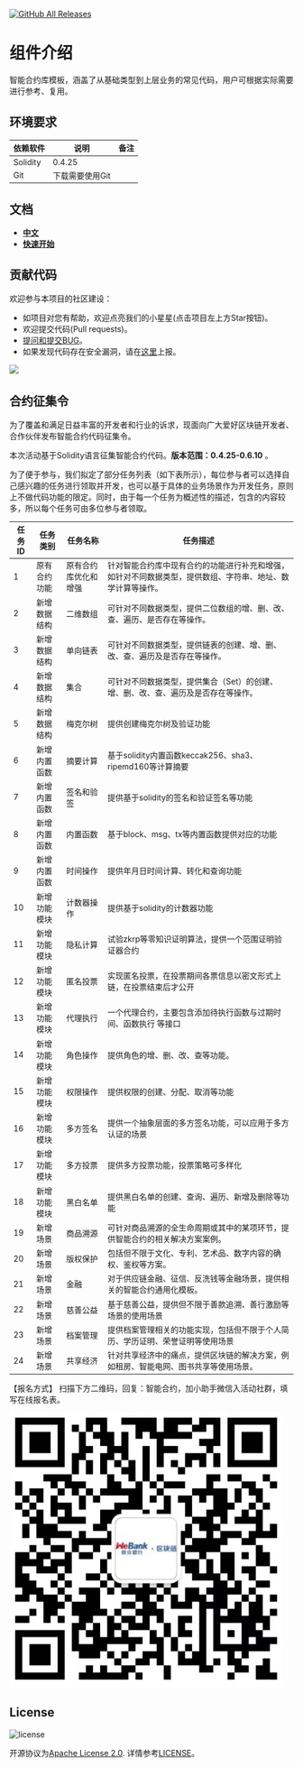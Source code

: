 [![GitHub All Releases](https://img.shields.io/github/downloads/WeBankBlockchain/SmartDev-Contract/total.svg)](https://github.com/WeBankBlockchain/SmartDev-Contract)


# 组件介绍

智能合约库模板，涵盖了从基础类型到上层业务的常见代码，用户可根据实际需要进行参考、复用。

[](https://toolkit-doc.readthedocs.io/zh_CN/latest/_images/wescott.png)

## 环境要求

| 依赖软件 | 说明 |备注|
| --- | --- | --- |
| Solidity | 0.4.25 | |
| Git | 下载需要使用Git | |

## 文档
- [**中文**](https://toolkit-doc.readthedocs.io/zh_CN/latest/docs/WeBankBlockchain-SmartDev-Contract/index.html)
- [**快速开始**](https://toolkit-doc.readthedocs.io/zh_CN/latest/docs/WeBankBlockchain-SmartDev-Contract/quick_start.html)
## 贡献代码
欢迎参与本项目的社区建设：
- 如项目对您有帮助，欢迎点亮我们的小星星(点击项目左上方Star按钮)。
- 欢迎提交代码(Pull requests)。
- [提问和提交BUG](https://github.com/WeBankBlockchain/SmartDev-Contract/issues)。
- 如果发现代码存在安全漏洞，请在[这里](https://security.webank.com)上报。


![](https://media.githubusercontent.com/media/FISCO-BCOS/LargeFiles/master/images/QR_image.png)

## 合约征集令
 为了覆盖和满足日益丰富的开发者和行业的诉求，现面向广大爱好区块链开发者、合作伙伴发布智能合约代码征集令。
 
 本次活动基于Solidity语言征集智能合约代码。**版本范围：0.4.25-0.6.10** 。

为了便于参与，我们拟定了部分任务列表（如下表所示），每位参与者可以选择自己感兴趣的任务进行领取并开发，也可以基于具体的业务场景作为开发任务，原则上不做代码功能的限定。同时，由于每一个任务为概述性的描述，包含的内容较多，所以每个任务可由多位参与者领取。

|任务ID	| 任务类别| 任务名称	| 任务描述|
| --- | --- | --- | --- |
|1 |   原有合约功能	| 原有合约库优化和增强	|针对智能合约库中现有合约的功能进行补充和增强，如针对不同数据类型，提供数组、字符串、地址、数学计算等操作。|
|2	|   新增数据结构	| 二维数组	|可针对不同数据类型，提供二位数组的增、删、改、查、遍历、是否存在等操作。|
|3	|	新增数据结构	| 单向链表	   | 可针对不同数据类型，提供链表的创建、增、删、改、查、遍历及是否存在等操作。|
|4	|	新增数据结构	| 集合	       | 可针对不同数据类型，提供集合（Set）的创建、增、删、改、查、遍历及是否存在等操作。|
|5	|	新增数据结构	| 梅克尔树	 | 提供创建梅克尔树及验证功能|
|6	|   新增内置函数	| 摘要计算	 | 基于solidity内置函数keccak256、sha3、ripemd160等计算摘要|
|7	|	新增内置函数	| 签名和验签	|提供基于solidity的签名和验证签名等功能|
|8	|	新增内置函数	| 内置函数	|基于block、msg、tx等内置函数提供对应的功能|
|9	|	新增内置函数	| 时间操作	|提供年月日时间计算、转化和查询功能|
|10 |   新增功能模块	| 计数器操作 | 提供基于solidity的计数器功能|
|11 |  	新增功能模块	| 隐私计算	|试验zkrp等零知识证明算法，提供一个范围证明验证器合约|
|12 |  	新增功能模块	| 匿名投票	|实现匿名投票，在投票期间各票信息以密文形式上链，在投票结束后才公开|
|13 |  	新增功能模块	| 代理执行	|一个代理合约，主要包含添加待执行函数与过期时间、函数执行 等接口|
|14 |  	新增功能模块	| 角色操作	|提供角色的增、删、改、查等功能。|
|15 |  	新增功能模块	| 权限操作	|提供权限的创建、分配、取消等功能|
|16 |  	新增功能模块	| 多方签名	|提供一个抽象层面的多方签名功能，可以应用于多方认证的场景|
|17 |  	新增功能模块	| 多方投票	|提供多方投票功能，投票策略可多样化|
|18 |  	新增功能模块	| 黑白名单	|提供黑白名单的创建、查询、遍历、新增及删除等功能|
|19 |   新增场景	| 商品溯源	|可针对商品溯源的全生命周期或其中的某项环节，提供智能合约的相关解决方案案例。|
|20 |  	新增场景	| 版权保护	|包括但不限于文化、专利、艺术品、数字内容的确权、鉴权等方案。|
|21 |  	新增场景	| 金融	   |对于供应链金融、征信、反洗钱等金融场景，提供相关的智能合约通用化模板。|
|22 |  	新增场景	| 慈善公益	|基于慈善公益，提供但不限于善款追溯、善行激励等场景的使用场景|
|23 |  	新增场景	| 档案管理	|提供档案管理相关的功能实现，包括但不限于个人简历、学历证明、荣誉证明等使用场景|
|24 |  	新增场景	| 共享经济	|针对共享经济中的痛点，提供区块链的解决方案，例如租房、智能电网、图书共享等使用场景。|

【报名方式】
扫描下方二维码，回复：智能合约，加小助手微信入活动社群，填写在线报名表。

![微众银行小助手二维码](./webank_blockchain_qrcode.png)

## License
![license](http://img.shields.io/badge/license-Apache%20v2-blue.svg)

开源协议为[Apache License 2.0](http://www.apache.org/licenses/). 详情参考[LICENSE](../LICENSE)。




